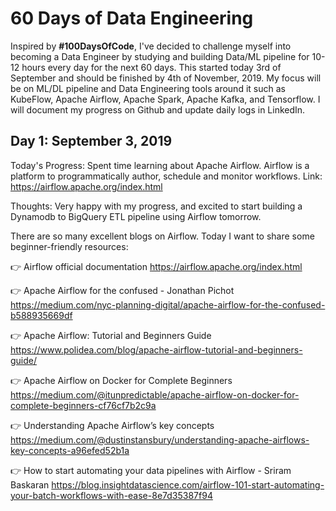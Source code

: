 # 60 Days of Data Engineering

Inspired by **#100DaysOfCode**, I've decided to challenge myself into becoming a Data Engineer by studying and building Data/ML pipeline for 10-12 hours every day for the next 60 days. This started today 3rd of September and should be finished by 4th of November, 2019. My focus will be on ML/DL pipeline and Data Engineering tools around it such as KubeFlow, Apache Airflow, Apache Spark, Apache Kafka, and Tensorflow. I will document my progress on Github and update daily logs in LinkedIn.


## Day 1: September 3, 2019
Today's Progress: Spent time learning about Apache Airflow. Airflow is a platform to programmatically author, schedule and monitor workflows. Link: https://airflow.apache.org/index.html

Thoughts: Very happy with my progress, and excited to start building a Dynamodb to BigQuery ETL pipeline using Airflow tomorrow.

There are so many excellent blogs on Airflow. Today I want to share some beginner-friendly resources:

👉 Airflow official documentation https://airflow.apache.org/index.html

👉 Apache Airflow for the confused - Jonathan Pichot
https://medium.com/nyc-planning-digital/apache-airflow-for-the-confused-b588935669df

👉 Apache Airflow: Tutorial and Beginners Guide
https://www.polidea.com/blog/apache-airflow-tutorial-and-beginners-guide/

👉 Apache Airflow on Docker for Complete Beginners
https://medium.com/@itunpredictable/apache-airflow-on-docker-for-complete-beginners-cf76cf7b2c9a

👉 Understanding Apache Airflow’s key concepts
https://medium.com/@dustinstansbury/understanding-apache-airflows-key-concepts-a96efed52b1a

👉 How to start automating your data pipelines with Airflow - Sriram Baskaran
https://blog.insightdatascience.com/airflow-101-start-automating-your-batch-workflows-with-ease-8e7d35387f94







